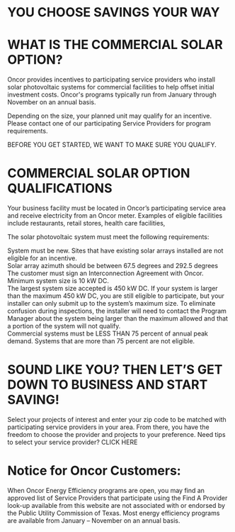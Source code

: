 # YOU CHOOSE SAVINGS YOUR WAY  

# WHAT IS THE COMMERCIAL SOLAR OPTION?  

Oncor provides incentives to participating service providers who install solar photovoltaic systems for commercial facilities to help offset initial investment costs. Oncor's programs typically run from January through November on an annual basis.  

Depending on the size, your planned unit may qualify for an incentive. Please contact one of our participating Service Providers for program requirements.  

BEFORE YOU GET STARTED, WE WANT TO MAKE SURE YOU QUALIFY.  

# COMMERCIAL SOLAR OPTION QUALIFICATIONS  

Your business facility must be located in Oncor’s participating service area and receive electricity from an Oncor meter. Examples of eligible facilities include restaurants, retail stores, health care facilities,  

The solar photovoltaic system must meet the following requirements:  

System must be new. Sites that have existing solar arrays installed are not eligible for an incentive.   
Solar array azimuth should be between 67.5 degrees and 292.5 degrees   
The customer must sign an Interconnection Agreement with Oncor.   
Minimum system size is 10 kW DC.   
The largest system size accepted is 450 kW DC. If your system is larger than the maximum 450 kW DC, you are still eligible to participate, but your installer can only submit up to the system’s maximum size. To eliminate confusion during inspections, the installer will need to contact the Program Manager about the system being larger than the maximum allowed and that a portion of the system will not qualify.   
Commercial systems must be LESS THAN 75 percent of annual peak demand. Systems that are more than 75 percent are not eligible.  

# SOUND LIKE YOU? THEN LET’S GET DOWN TO BUSINESS AND START SAVING!  

Select your projects of interest and enter your zip code to be matched with participating service providers in your area. From there, you have the freedom to choose the provider and projects to your preference. Need tips to select your service provider? CLICK HERE  

# Notice for Oncor Customers:  

When Oncor Energy Efficiency programs are open, you may find an approved list of Service Providers that participate using the Find A Provider look-up available from this website are not associated with or endorsed by the Public Utility Commission of Texas. Most energy efficiency programs are available from January – November on an annual basis.  